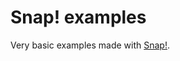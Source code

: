 # Snap! examples

Very basic examples made with [Snap!](https://snap.berkeley.edu/snap/snap.html).

